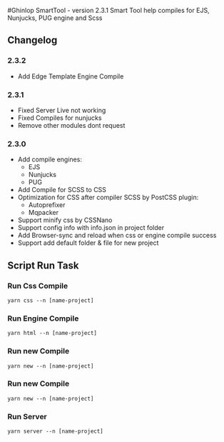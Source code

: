 #Ghinlop SmartTool - version 2.3.1
Smart Tool help compiles for EJS, Nunjucks, PUG engine and Scss

## Changelog
### 2.3.2
- Add Edge Template Engine Compile

### 2.3.1
- Fixed Server Live not working
- Fixed Compiles for nunjucks
- Remove other modules dont request

### 2.3.0
- Add compile engines:
    - EJS
    - Nunjucks
    - PUG
- Add Compile for SCSS to CSS
- Optimization for CSS after compiler SCSS by PostCSS plugin:
    - Autoprefixer
    - Mqpacker
- Support minify css by CSSNano
- Support config info with info.json in project folder
- Add Browser-sync and reload when css or engine compile success
- Support add default folder & file for new project

## Script Run Task

### Run Css Compile
```npm
yarn css --n [name-project]
```
### Run Engine Compile
```npm
yarn html --n [name-project]
```
### Run new Compile
```npm
yarn new --n [name-project]
```
### Run new Compile
```npm
yarn new --n [name-project]
```
### Run Server
```npm
yarn server --n [name-project]
```